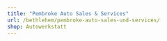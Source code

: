 ```yaml
---
title: "Pembroke Auto Sales & Services"
url: /bethlehem/pembroke-auto-sales-und-services/
shop: Autowerkstatt
---
```

